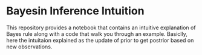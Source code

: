 # Bayesin Inference Intuition

This repository provides a notebook that contains an intuitive explanation of Bayes rule along with a code that walk you through an example. Basiclly, here the intuitaion explained as the update of prior to get postrior based on new observations. 

